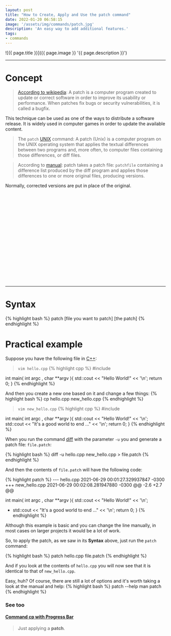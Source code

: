 ```yaml
---
layout: post
title: "How to Create, Apply and Use the patch command"
date: 2022-01-20 06:58:15
image: '/assets/img/commands/patch.jpg'
description: 'An easy way to add additional features.'
tags:
- commands
---
```


![{{ page.title }}]({{ page.image }} '{{ page.description }}')

---

# Concept
> [According to wikipedia](https://en.wikipedia.org/wiki/Patch_(computing)):
A patch is a computer program created to update or correct software in order to improve its usability or performance. When patches fix bugs or security vulnerabilities, it is called a bugfix.

This technique can be used as one of the ways to distribute a software release. It is widely used in computer games in order to update the available content.

> The `patch` [UNIX](https://en.wikipedia.org/wiki/Patch_(Unix)) command:
A patch (Unix) is a computer program on the UNIX operating system that applies the textual differences between two programs and, more often, to computer files containing those differences, or diff files.

> According to [manual](https://man7.org/linux/man-pages/man1/patch.1.html):
patch takes a patch file: `patchfile` containing a difference list produced by the diff program and applies those differences to one or more original files, producing versions.

Normally, corrected versions are put in place of the original.


<!-- SQUARE - GAMES ROOT -->
<script async src="//pagead2.googlesyndication.com/pagead/js/adsbygoogle.js"></script>
<ins class="adsbygoogle"
style="display:inline-block;width:336px;height:280px"
data-ad-client="ca-pub-2838251107855362"
data-ad-slot="5351066970"></ins>
<script>
(adsbygoogle = window.adsbygoogle || []).push({});
</script>

---

# Syntax
{% highlight bash %}
patch [file you want to patch] [the patch]
{% endhighlight %}

# Practical example
Suppose you have the following file in [C++](https://terminalroot.com/tags#cpp):

> `vim hello.cpp`
{% highlight cpp %}
#include <iostream>

int main( int argc , char **argv ){
  std::cout << "Hello World!" << '\n';
  return 0;
}
{% endhighlight %}

And then you create a new one based on it and change a few things:
{% highlight bash %}
cp hello.cpp new_hello.cpp
{% endhighlight %}

> `vim new_hello.cpp`
{% highlight cpp %}
#include <iostream>

int main( int argc , char **argv ){
  std::cout << "Hello World!" << '\n';
  std::cout << "It's a good world to end ..." << '\n';
  return 0;
}
{% endhighlight %}

When you run the command [diff](https://terminalroot.com/meet-meld-an-easier-to-view-diff/) with the parameter `-u` you and generate a patch file: `file.patch`:

{% highlight bash %}
diff -u hello.cpp new_hello.cpp > file.patch
{% endhighlight %}

And then the contents of `file.patch` will have the following code:

{% highlight patch %}
--- hello.cpp 2021-06-29 00:01:27.329937847 -0300
+++ new_hello.cpp 2021-06-29 00:02:08.281947880 -0300
@@ -2.6 +2.7 @@
 
 int main( int argc , char **argv ){
   std::cout << "Hello World!" << '\n';
+ std::cout << "It's a good world to end ..." << '\n';
   return 0;
 }
{% endhighlight %}

Although this example is basic and you can change the line manually, in most cases on larger projects it would be a lot of work.

So, to apply the patch, as we saw in its **Syntax** above, just run the `patch` command:

{% highlight bash %}
patch hello.cpp file.patch
{% endhighlight %}

And if you look at the contents of `hello.cpp` you will now see that it is identical to that of `new_hello.cpp`.

Easy, huh? Of course, there are still a lot of options and it's worth taking a look at the manual and help:
{% highlight bash %}
patch --help
man patch
{% endhighlight %}

### See too
#### [Command cp with Progress Bar](https://terminalroot.com/command-cp-with-progress-bar/)
> Just applying a **patch**.
